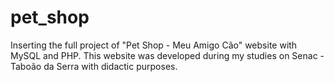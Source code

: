 # pet_shop
Inserting the full project of "Pet Shop - Meu Amigo Cão" website with MySQL and PHP.
This website was developed during my studies on Senac - Taboão da Serra with didactic purposes.
